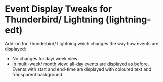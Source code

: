 Event Display Tweaks for Thunderbird/ Lightning (lightning-edt)
===============================================================

Add-on for Thunderbird/ Lightning which changes the way how events are displayed:
 * No changes for day/ week view
 * In multi-week/ month view: all-day events are displayed as before. Events with start and end-time are displayed with coloured text and transparent background.

